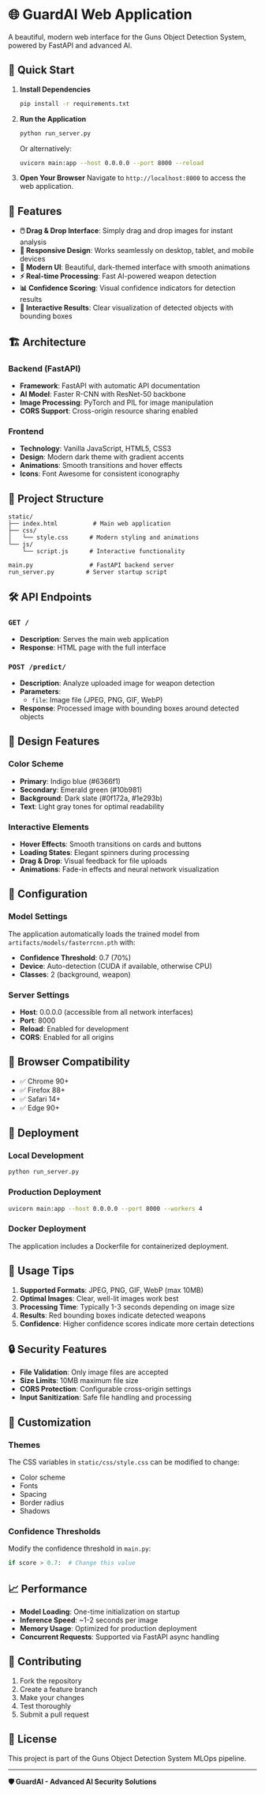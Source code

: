 # 🌐 GuardAI Web Application

A beautiful, modern web interface for the Guns Object Detection System, powered by FastAPI and advanced AI.

## 🚀 Quick Start

1. **Install Dependencies**
   ```bash
   pip install -r requirements.txt
   ```

2. **Run the Application**
   ```bash
   python run_server.py
   ```
   
   Or alternatively:
   ```bash
   uvicorn main:app --host 0.0.0.0 --port 8000 --reload
   ```

3. **Open Your Browser**
   Navigate to `http://localhost:8000` to access the web application.

## 🎯 Features

- **🖱️ Drag & Drop Interface**: Simply drag and drop images for instant analysis
- **📱 Responsive Design**: Works seamlessly on desktop, tablet, and mobile devices
- **🎨 Modern UI**: Beautiful, dark-themed interface with smooth animations
- **⚡ Real-time Processing**: Fast AI-powered weapon detection
- **📊 Confidence Scoring**: Visual confidence indicators for detection results
- **🔄 Interactive Results**: Clear visualization of detected objects with bounding boxes

## 🏗️ Architecture

### Backend (FastAPI)
- **Framework**: FastAPI with automatic API documentation
- **AI Model**: Faster R-CNN with ResNet-50 backbone
- **Image Processing**: PyTorch and PIL for image manipulation
- **CORS Support**: Cross-origin resource sharing enabled

### Frontend
- **Technology**: Vanilla JavaScript, HTML5, CSS3
- **Design**: Modern dark theme with gradient accents
- **Animations**: Smooth transitions and hover effects
- **Icons**: Font Awesome for consistent iconography

## 📁 Project Structure

```
static/
├── index.html          # Main web application
├── css/
│   └── style.css      # Modern styling and animations
└── js/
    └── script.js      # Interactive functionality

main.py                # FastAPI backend server
run_server.py         # Server startup script
```

## 🛠️ API Endpoints

### `GET /`
- **Description**: Serves the main web application
- **Response**: HTML page with the full interface

### `POST /predict/`
- **Description**: Analyze uploaded image for weapon detection
- **Parameters**: 
  - `file`: Image file (JPEG, PNG, GIF, WebP)
- **Response**: Processed image with bounding boxes around detected objects

## 🎨 Design Features

### Color Scheme
- **Primary**: Indigo blue (#6366f1)
- **Secondary**: Emerald green (#10b981)
- **Background**: Dark slate (#0f172a, #1e293b)
- **Text**: Light gray tones for optimal readability

### Interactive Elements
- **Hover Effects**: Smooth transitions on cards and buttons
- **Loading States**: Elegant spinners during processing
- **Drag & Drop**: Visual feedback for file uploads
- **Animations**: Fade-in effects and neural network visualization

## 🔧 Configuration

### Model Settings
The application automatically loads the trained model from `artifacts/models/fasterrcnn.pth` with:
- **Confidence Threshold**: 0.7 (70%)
- **Device**: Auto-detection (CUDA if available, otherwise CPU)
- **Classes**: 2 (background, weapon)

### Server Settings
- **Host**: 0.0.0.0 (accessible from all network interfaces)
- **Port**: 8000
- **Reload**: Enabled for development
- **CORS**: Enabled for all origins

## 📱 Browser Compatibility

- ✅ Chrome 90+
- ✅ Firefox 88+
- ✅ Safari 14+
- ✅ Edge 90+

## 🚀 Deployment

### Local Development
```bash
python run_server.py
```

### Production Deployment
```bash
uvicorn main:app --host 0.0.0.0 --port 8000 --workers 4
```

### Docker Deployment
The application includes a Dockerfile for containerized deployment.

## 🎯 Usage Tips

1. **Supported Formats**: JPEG, PNG, GIF, WebP (max 10MB)
2. **Optimal Images**: Clear, well-lit images work best
3. **Processing Time**: Typically 1-3 seconds depending on image size
4. **Results**: Red bounding boxes indicate detected weapons
5. **Confidence**: Higher confidence scores indicate more certain detections

## 🔒 Security Features

- **File Validation**: Only image files are accepted
- **Size Limits**: 10MB maximum file size
- **CORS Protection**: Configurable cross-origin settings
- **Input Sanitization**: Safe file handling and processing

## 🎨 Customization

### Themes
The CSS variables in `static/css/style.css` can be modified to change:
- Color scheme
- Fonts
- Spacing
- Border radius
- Shadows

### Confidence Thresholds
Modify the confidence threshold in `main.py`:
```python
if score > 0.7:  # Change this value
```

## 📈 Performance

- **Model Loading**: One-time initialization on startup
- **Inference Speed**: ~1-2 seconds per image
- **Memory Usage**: Optimized for production deployment
- **Concurrent Requests**: Supported via FastAPI async handling

## 🤝 Contributing

1. Fork the repository
2. Create a feature branch
3. Make your changes
4. Test thoroughly
5. Submit a pull request

## 📄 License

This project is part of the Guns Object Detection System MLOps pipeline.

---

**🛡️ GuardAI - Advanced AI Security Solutions**
